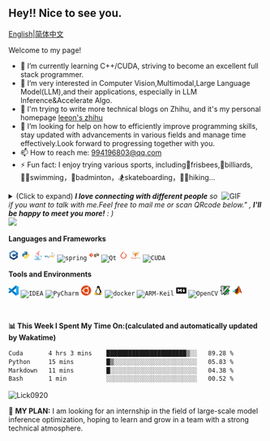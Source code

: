 ## Hey!! Nice to see you.
[English](README.md)|[简体中文](README.ZH_CN.md)

Welcome to my page!
- 🌱 I’m currently learning C++/CUDA, striving to become an excellent full stack programmer.
- 👯 I’m very interested in Computer Vision,Multimodal,Large Language Model(LLM),and their applications, especially in LLM Inference&Accelerate Algo.
- 💬 I'm trying to write more technical blogs on Zhihu, and it's my personal homepage [leeon's zhihu](https://www.zhihu.com/people/fybxrkkx/posts)
- 🤔 I’m looking for help on how to efficiently improve programming skills, stay updated with advancements in various fields and manage time effectively.Look forward to progressing together with you.
- 📫 How to reach me: 994196803@qq.com
- ⚡ Fun fact: I enjoy trying various sports, including🥏frisbees,🎱billiards,🏊‍♂️swimming，🏸badminton，🏂skateboarding，🚶‍♂️hiking...

<img align="right" alt="GIF" src="src/assert/giphy.gif" width="84" title="Say HI"> <details><summary>(Click to expand) <em><b>I love connecting with different people</b> so if you want to talk with me.Feel free to mail me or scan QRcode below." </b></a>, <b>I'll be happy to meet you more!</b> : )</em></summary>

<!--my introduction start-->
Wechat QRcode
<code><img height="250" src="src\assert\png\wechat_QRcode.png" alt="PyTorch" title="PyTorch"></code>
---
</details>
<!--my introduction end -->

<a target="_blank" rel="noopener noreferrer nofollow" >
  <img  height="140px" src="https://github-readme-stats.vercel.app/api?username=Lick0920&show_icons=true&theme=radical&bg_color=0,EC6C6C,FFD479,FFFC79,73FA79&theme=synthwave&locale=en&hide_title=true&hide_border=true"/>
</a>

**Languages and Frameworks**

<code><img height="20" src="https://raw.githubusercontent.com/github/explore/80688e429a7d4ef2fca1e82350fe8e3517d3494d/topics/cpp/cpp.png" alt="C++" title="C++"></code>
<code><img height="20" src="https://raw.githubusercontent.com/github/explore/80688e429a7d4ef2fca1e82350fe8e3517d3494d/topics/python/python.png" alt="Python" title="Python"></code>
<code><img height="20" src="https://raw.githubusercontent.com/devicons/devicon/master/icons/java/java-original.svg" alt="java" title="java"></code>
<code><img height="20" src="https://raw.githubusercontent.com/devicons/devicon/master/icons/mysql/mysql-original-wordmark.svg" alt="MySQL" title="MySQL"></code>
<code><img height="20" src="https://www.vectorlogo.zone/logos/springio/springio-icon.svg" alt="spring" title="spring"></code>
<code><img height="20" src="https://raw.githubusercontent.com/github/explore/80688e429a7d4ef2fca1e82350fe8e3517d3494d/topics/git/git.png" alt="Git" title="Git"></code>
<code><img height="20" width="22" src="https://user-images.githubusercontent.com/29084184/183043709-bf66d400-014c-4332-861a-7edc5ae610b9.png" alt="Qt" title="Qt"></code>
<code><img height="20" src="src/assert/icons/pytorch-logo.png" alt="PyTorch" title="PyTorch"></code>
<code><img height="20" src="https://raw.githubusercontent.com/github/explore/80688e429a7d4ef2fca1e82350fe8e3517d3494d/topics/tensorflow/tensorflow.png" alt="TensorFlow" title="TensorFlow"></code>
<code><img height="20" src="https://pic3.zhimg.com/50/v2-1354885f5150c2849b7eb02c70571cff_720w.jpg?source=54b3c3a5" alt="CUDA" title="CUDA"></code>

**Tools and Environments**

<code><img height="20" src="https://raw.githubusercontent.com/github/explore/80688e429a7d4ef2fca1e82350fe8e3517d3494d/topics/visual-studio-code/visual-studio-code.png" alt="VSCode" title="VSCode"></code>
<code><img height="20" src="https://th.bing.com/th/id/R.98865e06d77faca32b3e118df119049e?rik=AU0%2bE0ROLAbnog&riu=http%3a%2f%2flogonoid.com%2fimages%2fintellij-idea-logo.png&ehk=CapqYnZAeX0cbsUWxFNWr913YwdQDC7OFt%2ftIAEb%2fBU%3d&risl=&pid=ImgRaw&r=0" alt="IDEA" title="IDEA"></code>
<code><img height="20" src="https://images.nowcoder.com/images/20180629/0_1530258305740_67F7BB46DE9FC78164CA628F2CE05C37" alt="PyCharm" 
title="PyCharm"></code>
<code><img height="20" src="https://raw.githubusercontent.com/github/explore/80688e429a7d4ef2fca1e82350fe8e3517d3494d/topics/ubuntu/ubuntu.png" alt="Ubuntu" title="Ubuntu"></code>
<code><img height="20" src="https://raw.githubusercontent.com/github/explore/80688e429a7d4ef2fca1e82350fe8e3517d3494d/topics/linux/linux.png" alt="Linux" title="Linux"></code>
<code><img height="20" src="https://th.bing.com/th/id/R.f56174382f698556d4d63de4d8c70e48?rik=7TNZh0Qu7rB3qg&riu=http%3a%2f%2flogos-download.com%2fwp-content%2fuploads%2f2016%2f09%2fDocker_logo.png&ehk=3bIEk6kEfOfkM%2fXL3vD30cFCffWkz%2fhymoTC2pq9GVU%3d&risl=&pid=ImgRaw&r=0" alt="docker" 
title="PyCharm"></code>
<code><img height="20" src="https://user-images.githubusercontent.com/29084184/128668555-59d96329-2e64-4370-bfdc-89bf7a12aea8.png" alt="ARM-Keil" title="ARM-Keil"></code>
<code><img height="20" src="https://raw.githubusercontent.com/github/explore/80688e429a7d4ef2fca1e82350fe8e3517d3494d/topics/markdown/markdown.png" alt="Markdown" title="MarkDown"></code>
<code><img height="20" src="https://camo.githubusercontent.com/ce9fb3389462f2c9444f863e410f0d17d04b216beba8749a015011887eadfbaf/68747470733a2f2f7777772e766563746f726c6f676f2e7a6f6e652f6c6f676f732f6f70656e63762f6f70656e63762d69636f6e2e737667" alt="OpenCV" title="OpenCV"></code>
<code><img height="20" src="https://raw.githubusercontent.com/github/explore/80688e429a7d4ef2fca1e82350fe8e3517d3494d/topics/vim/vim.png" alt="Vim" title="Vim"></code>
<code><img height="20" src="https://raw.githubusercontent.com/github/explore/80688e429a7d4ef2fca1e82350fe8e3517d3494d/topics/matlab/matlab.png" alt="Matlab" title="Matlab"></code>
    
<br>

**📊 This Week I Spent My Time On:(calculated and automatically updated by Wakatime)**

<!--START_SECTION:waka-->

```txt
Cuda       4 hrs 3 mins    ██████████████████████▒░░   89.28 %
Python     15 mins         █▒░░░░░░░░░░░░░░░░░░░░░░░   05.83 %
Markdown   11 mins         █░░░░░░░░░░░░░░░░░░░░░░░░   04.38 %
Bash       1 min           ░░░░░░░░░░░░░░░░░░░░░░░░░   00.52 %
```

<!--END_SECTION:waka-->

<p><img align="center" src="https://github-readme-stats.vercel.app/api/top-langs?username=Lick0920&show_icons=true&locale=en&layout=compact" alt="Lick0920" /></p>

🚧  **MY PLAN:**
I am looking for an internship in the field of large-scale model inference optimization, hoping to learn and grow in a team with a strong technical atmosphere.
